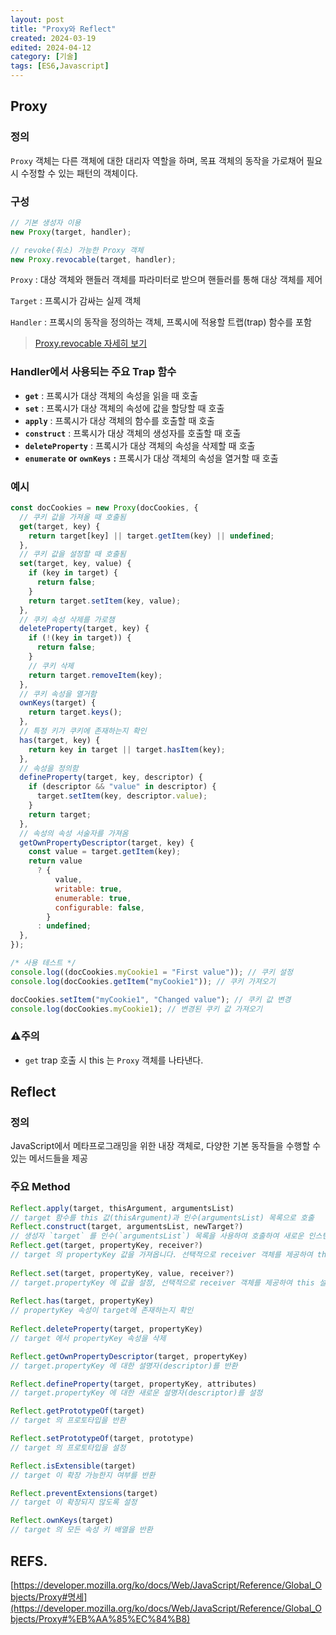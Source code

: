 ```yaml
---
layout: post
title: "Proxy와 Reflect"
created: 2024-03-19
edited: 2024-04-12
category: [기술]
tags: [ES6,Javascript]
---
```



## Proxy


### 정의


`Proxy` 객체는 다른 객체에 대한 대리자 역할을 하며, 목표 객체의 동작을 가로채어 필요 시 수정할 수 있는 패턴의 객체이다.


### 구성


```javascript
// 기본 생성자 이용
new Proxy(target, handler);

// revoke(취소) 가능한 Proxy 객체
new Proxy.revocable(target, handler);
```


`Proxy` : 대상 객체와 핸들러 객체를 파라미터로 받으며 핸들러를 통해 대상 객체를 제어


`Target` : 프록시가 감싸는 실제 객체


`Handler` : 프록시의 동작을 정의하는 객체, 프록시에 적용할 트랩(trap) 함수를 포함


> [Proxy.revocable 자세히 보기](https://developer.mozilla.org/en-US/docs/Web/JavaScript/Reference/Global_Objects/Proxy/revocable)


### Handler에서 사용되는 주요 Trap 함수

- **`get`** : 프록시가 대상 객체의 속성을 읽을 때 호출
- **`set`** : 프록시가 대상 객체의 속성에 값을 할당할 때 호출
- **`apply`** : 프록시가 대상 객체의 함수를 호출할 때 호출
- **`construct`** : 프록시가 대상 객체의 생성자를 호출할 때 호출
- **`deleteProperty`** : 프록시가 대상 객체의 속성을 삭제할 때 호출
- **`enumerate`** **or** **`ownKeys`** **:** 프록시가 대상 객체의 속성을 열거할 때 호출

### 예시


```javascript
const docCookies = new Proxy(docCookies, {
  // 쿠키 값을 가져올 때 호출됨
  get(target, key) {
    return target[key] || target.getItem(key) || undefined;
  },
  // 쿠키 값을 설정할 때 호출됨
  set(target, key, value) {
    if (key in target) {
      return false;
    }
    return target.setItem(key, value);
  },
  // 쿠키 속성 삭제를 가로챔
  deleteProperty(target, key) {
    if (!(key in target)) {
      return false;
    }
    // 쿠키 삭제
    return target.removeItem(key);
  },
  // 쿠키 속성을 열거함
  ownKeys(target) {
    return target.keys();
  },
  // 특정 키가 쿠키에 존재하는지 확인
  has(target, key) {
    return key in target || target.hasItem(key);
  },
  // 속성을 정의함
  defineProperty(target, key, descriptor) {
    if (descriptor && "value" in descriptor) {
      target.setItem(key, descriptor.value);
    }
    return target;
  },
  // 속성의 속성 서술자를 가져옴
  getOwnPropertyDescriptor(target, key) {
    const value = target.getItem(key);
    return value
      ? {
          value,
          writable: true,
          enumerable: true,
          configurable: false,
        }
      : undefined;
  },
});

/* 사용 테스트 */
console.log((docCookies.myCookie1 = "First value")); // 쿠키 설정
console.log(docCookies.getItem("myCookie1")); // 쿠키 가져오기

docCookies.setItem("myCookie1", "Changed value"); // 쿠키 값 변경
console.log(docCookies.myCookie1); // 변경된 쿠키 값 가져오기
```


### ⚠️주의

- `get` trap 호출 시 this 는 `Proxy` 객체를 나타낸다.

## Reflect


### 정의


JavaScript에서 메타프로그래밍을 위한 내장 객체로, 다양한 기본 동작들을 수행할 수 있는 메서드들을 제공


### 주요 Method


```javascript
Reflect.apply(target, thisArgument, argumentsList)
// target 함수를 this 값(thisArgument)과 인수(argumentsList) 목록으로 호출
Reflect.construct(target, argumentsList, newTarget?)
// 생성자 `target` 를 인수(`argumentsList`) 목록을 사용하여 호출하여 새로운 인스턴스를 생성, 선택적으로 생성자(`newTarget`)의 변경된 버전을 사용 가능
Reflect.get(target, propertyKey, receiver?)
// target 의 propertyKey 값을 가져옵니다. 선택적으로 receiver 객체를 제공하여 this 설정 가능
    
Reflect.set(target, propertyKey, value, receiver?)
// target.propertyKey 에 값을 설정, 선택적으로 receiver 객체를 제공하여 this 설정 가능
    
Reflect.has(target, propertyKey)
// propertyKey 속성이 target에 존재하는지 확인
    
Reflect.deleteProperty(target, propertyKey)
// target 에서 propertyKey 속성을 삭제

Reflect.getOwnPropertyDescriptor(target, propertyKey)
// target.propertyKey 에 대한 설명자(descriptor)를 반환

Reflect.defineProperty(target, propertyKey, attributes)
// target.propertyKey 에 대한 새로운 설명자(descriptor)를 설정

Reflect.getPrototypeOf(target)
// target 의 프로토타입을 반환

Reflect.setPrototypeOf(target, prototype)
// target 의 프로토타입을 설정

Reflect.isExtensible(target)
// target 이 확장 가능한지 여부를 반환

Reflect.preventExtensions(target)
// target 이 확장되지 않도록 설정

Reflect.ownKeys(target)
// target 의 모든 속성 키 배열을 반환
```


## REFS.


[https://developer.mozilla.org/ko/docs/Web/JavaScript/Reference/Global_Objects/Proxy#명세](https://developer.mozilla.org/ko/docs/Web/JavaScript/Reference/Global_Objects/Proxy#%EB%AA%85%EC%84%B8)

